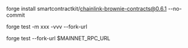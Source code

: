 forge install smartcontractkit/chainlink-brownie-contracts@0.6.1 --no-commit

forge test -m xxx -vvv --fork-url

forge test --fork-url $MAINNET_RPC_URL